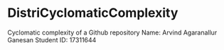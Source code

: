 # DistriCyclomaticComplexity

Cyclomatic complexity of a Github repository 
Name: Arvind Agaranallur Ganesan
Student ID: 17311644
